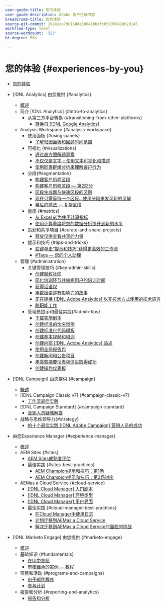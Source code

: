 ```yaml
---
user-guide-title: 您的体验
user-guide-description: Adobe 客户生成内容
breadcrumb-title: 您的体验
source-git-commit: 1b241ca79816dde59641bbdfc05b35041862d145
workflow-type: tm+mt
source-wordcount: '323'
ht-degree: 58%

---
```



# 您的体验 {#experiences-by-you}

+ [您的体验](/help/overview.md)

+ [!DNL Analytics] 由您提供 {#analytics}
   + [概述](/help/analytics/overview.md)
   + 简介 [!DNL Analytics] {#intro-to-analytics}
      + 从第三方平台转换 {#transitioning-from-other-platforms}
         + [转换自 [!DNL Google Analytics]](/help/analytics/intro-to-analytics/transitioning-from-other-platforms/transition-from-google-analytics.md)
   + Analysis Workspace {#analysis-workspace}
      + 使用面板 {#using-panels}
         + [了解归因面板和回顾时间范围](/help/analytics/analysis-workspace/using-panels/understanding-adobe-analytics-attribution-panel-and-lookback-windows.md)
      + 可视化 {#visualizations}
         + [通过直方图解锁洞察](/help/analytics/analysis-workspace/visualizations/unlocking-insights-with-histograms.md)
         + [不仅仅是文字 – 使用文本可视化和描述](/help/analytics/analysis-workspace/visualizations/more-than-words-using-text-visualizations-and-descriptions.md)
         + [使用同类群组分析来理解客户行为](/help/analytics/analysis-workspace/visualizations/use-cohort-analysis-to-understand-customer-behavior.md)
      + 分段{#segmentation}
         + [构建客户历程区段](/help/analytics/analysis-workspace/segmentation/building-customer-journey-segments.md)
         + [构建客户历程区段 — 第2部分](/help/analytics/analysis-workspace/segmentation/building-customer-journey-segments-part-two.md)
         + [区段生成器与快速区段的区别](/help/analytics/analysis-workspace/segmentation/differences-between-the-segment-builder-and-quick-segments.md)
         + [现在只需等待一个区段...使用分段来发现新的见解](/help/analytics/analysis-workspace/segmentation/segmentation-to-discover-new-insights.md)
         + [幕后的魔法 — 复杂区段](/help/analytics/analysis-workspace/segmentation/the-magic-behind-the-curtain-complex-segments.md)
      + 量度 {#metrics}
         + [从 Excel 转为使用计算指标](/help/analytics/analysis-workspace/metrics/goodbye-excel-hello-calculated-metrics.md)
         + [使用计算量度将您的数据分析提升到新的水平](../analytics/analysis-workspace/metrics/take-your-data-analysis-to-the-next-level-with-calculated-metrics.md)
      + 策划和共享项目 {#curate-and-share-projects}
         + [释放仅供查看共享的力量](/help/analytics/analysis-workspace/curate-and-share-projects/unlocking-the-power-of-view-only-sharing.md)
      + 提示和技巧 {#tips-and-tricks}
         + [右键单击“提示和技巧”获得更高效的工作流](/help/analytics/analysis-workspace/tips-and-tricks/right-click-tips-and-tricks-for-more-efficient-workflows.md)
         + [#Tags — 您的个人助理](/help/analytics/analysis-workspace/tips-and-tricks/tags-your-personal-assistant.md)
   + 管理 {#administration}
      + 关键管理技巧 {#key-admin-skills}
         + [创建赋权社区](/help/analytics/administration/key-admin-skills/empowered-community.md)
         + [简化培训环节并缩短用户的培训时间](/help/analytics/administration/key-admin-skills/simplify-training-users.md)
         + [获得话语权](/help/analytics/administration/key-admin-skills/gaining-a-seat-at-the-table.md)
         + [用数据讲述有影响力的故事](/help/analytics/administration/key-admin-skills/telling-impactful-stories-with-data.md)
         + [正在转换 [!DNL Adobe Analytics] 以非技术方式使用的技术语言](/help/analytics/administration/key-admin-skills/translating-adobe-analytics-technical-language.md)
         + [跨职能工作](/help/analytics/administration/key-admin-skills/working-cross-functionally.md)
      + 管理员提示和最佳实践{#admin-tips}
         + [下载实施剧本](/help/analytics/administration/admin-tips/download-the-adobe-analytics-implementation-playbook.md)
         + [创建标准的命名惯例](/help/analytics/administration/admin-tips/create-standardized-naming-conventions.md)
         + [创建标准化代码模板](/help/analytics/administration/admin-tips/create-standardized-code-templates.md)
         + [创建基本视频和培训](/help/analytics/administration/admin-tips/create-basic-videos-and-training.md)
         + [创建内部 [!DNL Adobe Analytics] 站点](/help/analytics/administration/admin-tips/create-an-internal-adobe-analytics-site.md)
         + [使用全局报告包](/help/analytics/administration/admin-tips/use-a-global-report-suite.md)
         + [创建新闻和公告项目](/help/analytics/administration/admin-tips/create-a-news-and-announcements-project.md)
         + [用高管摘要仪表板促进取得成功](/help/analytics/administration/admin-tips/driving-success-with-executive-summary-dashboards.md)
         + [创建操作仪表板](/help/analytics/administration/admin-tips/create-operational-dashboards.md)
+ [!DNL Campaign] 由您提供 {#campaign}
   + [概述](/help/campaign/overview.md)
   + [!DNL Campaign Classic v7] {#campaign-classic-v7}
      + [工作流最佳实践](/help/campaign/ac-v7/workflow-best-practices-for-marketers.md)
   + [!DNL Campaign Standard] {#campaign-standard}
      + [营销人员疑难解答](/help/campaign/acs/troubleshooting-for-marketers.md)
   + 战略与思维领导力{#strategy}
      + [的十个最佳实践 [!DNL Adobe Campaign] 营销人员的成功](/help/campaign/10-best-practices-for-marketers.md)
+ 由您Experience Manager {#experience-manager}
   + [概述](/help/experience-manager/overview.md)
   + AEM Sites {#sites}
      + [AEM Sites成熟度评估](/help/experience-manager/sites/expert-resources/maturity-assessment.md)
      + 最佳实践 {#sites-best-practices}
         + [AEM Champion提示和技巧：第1场](/help/experience-manager/sites/expert-resources/champion-tips-1.md)
         + [AEM Champion提示和技巧：第2场讲座](/help/experience-manager/sites/expert-resources/champion-tips-2.md)
   + AEMas a Cloud Service {#cloud-service}
      + [[!DNL Cloud Manager] 入门剧本](/help/experience-manager/cloud-service/expert-resources/aem-champions/onboarding-playbook.md)
      + [[!DNL Cloud Manager] 环境类型](/help/experience-manager/cloud-service/expert-resources/aem-champions/environment-types.md)
      + [[!DNL Cloud Manager] 用户界面](/help/experience-manager/cloud-service/expert-resources/aem-champions/cloud-manager-ui.md)
      + 最佳实践 {#cloud-manager-best-practices}
         + [在Cloud Manager中使用日志](/help/experience-manager/cloud-service/expert-resources/aem-champions/cloud-manager-using-logs.md)
         + [计划迁移到AEMas a Cloud Service](/help/experience-manager/cloud-service/expert-resources/aem-champions/migration.md)
         + [解决迁移到AEMas a Cloud Service时面临的挑战](/help/experience-manager/cloud-service/expert-resources/aem-champions/migration-challenges.md)
+ [!DNL Marketo Engage] 由您提供 {#marketo-engage}
   + [概述](/help/marketo/overview.md)
   + 基础知识 {#fundamentals}
      + [在UI中导航](/help/marketo/fundamentals/ui-navigation.md)
      + [审核继承的实例 — 教程](https://experienceleague.adobe.com/docs/experiences-by-you/auditing-an-inherited-instance/overview.html)
   + 项目和活动 {#programs-and-campaigns}
      + [电子邮件程序](/help/marketo/programs/email-programs.md)
      + [参与计划](/help/marketo/programs/engagement-programs.md)
   + 报告和分析 {#reporting-and-analytics}
      + [报告和分析](/help/marketo/reporting/reporting-and-analytics.md)
